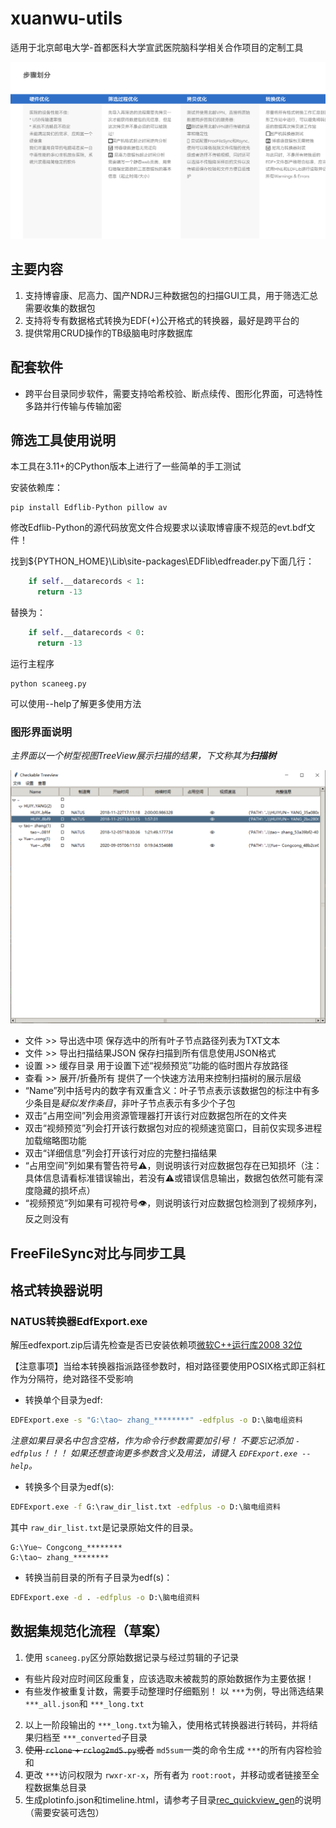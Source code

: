 # xuanwu-utils

适用于北京邮电大学-首都医科大学宣武医院脑科学相关合作项目的定制工具

![临床数据收集分阶段优化方案](images/临床数据收集分阶段优化方案.png)

## 主要内容

1. 支持博睿康、尼高力、国产NDRJ三种数据包的扫描GUI工具，用于筛选汇总需要收集的数据包
2. 支持将专有数据格式转换为EDF(+)公开格式的转换器，最好是跨平台的
3. 提供常用CRUD操作的TB级脑电时序数据库

## 配套软件

* 跨平台目录同步软件，需要支持哈希校验、断点续传、图形化界面，可选特性多路并行传输与传输加密

## 筛选工具使用说明

本工具在3.11+的CPython版本上进行了一些简单的手工测试

安装依赖库：

```shell
pip install Edflib-Python pillow av
```

修改Edflib-Python的源代码放宽文件合规要求以读取博睿康不规范的evt.bdf文件！

找到${PYTHON_HOME}\Lib\site-packages\EDFlib\edfreader.py下面几行：

```python
    if self.__datarecords < 1:
      return -13
```

替换为：

```python
    if self.__datarecords < 0:
      return -13
```

运行主程序

```shell
python scaneeg.py
```

可以使用--help了解更多使用方法

### 图形界面说明

*主界面以一个树型视图TreeView展示扫描的结果，下文称其为**扫描树***

![软件截图](images/软件截图.png)

* 文件 >> 导出选中项 保存选中的所有叶子节点路径列表为TXT文本
* 文件 >> 导出扫描结果JSON 保存扫描到所有信息使用JSON格式
* 设置 >> 缓存目录 用于设置下述“视频预览”功能的临时图片存放路径
* 查看 >> 展开/折叠所有 提供了一个快速方法用来控制扫描树的展示层级
* “Name”列中括号内的数字有双重含义：叶子节点表示该数据包的标注中有多少条目是*疑似发作条目*，非叶子节点表示有多少个子包
* 双击“占用空间”列会用资源管理器打开该行对应数据包所在的文件夹
* 双击“视频预览”列会打开该行数据包对应的视频速览窗口，目前仅实现多进程加载缩略图功能
* 双击“详细信息”列会打开该行对应的完整扫描结果
* “占用空间”列如果有警告符号⚠，则说明该行对应数据包存在已知损坏（注：具体信息请看标准错误输出，若没有⚠或错误信息输出，数据包依然可能有深度隐藏的损坏点）
* “视频预览”列如果有可视符号👁，则说明该行对应数据包检测到了视频序列，反之则没有

## FreeFileSync对比与同步工具

## 格式转换器说明

### NATUS转换器EdfExport.exe

解压edfexport.zip后请先检查是否已安装依赖项[微软C++运行库2008 32位](vcredist_x86.exe)

【注意事项】当给本转换器指派路径参数时，相对路径要使用POSIX格式即正斜杠作为分隔符，绝对路径不受影响

* 转换单个目录为edf:

```cmd
EDFExport.exe -s "G:\tao~ zhang_********" -edfplus -o D:\脑电组资料
```

*注意如果目录名中包含空格，作为命令行参数需要加引号！*
*不要忘记添加 `-edfplus`！！！*
*如果还想查询更多参数含义及用法，请键入 `EDFExport.exe --help`。*

* 转换多个目录为edf(s):

```cmd
EDFExport.exe -f G:\raw_dir_list.txt -edfplus -o D:\脑电组资料
```

其中 `raw_dir_list.txt`是记录原始文件的目录。

```text
G:\Yue~ Congcong_********
G:\tao~ zhang_********
```

* 转换当前目录的所有子目录为edf(s)：

```cmd
EDFExport.exe -d . -edfplus -o D:\脑电组资料
```

## 数据集规范化流程（草案）

1. 使用 `scaneeg.py`区分原始数据记录与经过剪辑的子记录

* 有些片段对应时间区段重复，应该选取未被裁剪的原始数据作为主要依据！
* 有些发作被重复计数，需要手动整理时仔细甄别！
  以 `***`为例，导出筛选结果 `***_all.json`和 `***_long.txt`

2. 以上一阶段输出的 `***_long.txt`为输入，使用格式转换器进行转码，并将结果归档至 `***_converted`子目录
3. ~~使用 `rclone` + `rclog2md5.py`或者~~ `md5sum`一类的命令生成 `***`的所有内容检验和
4. 更改 `***`访问权限为 `rwxr-xr-x`，所有者为 `root:root`，并移动或者链接至全程数据集总目录
5. 生成plotinfo.json和timeline.html，请参考子目录[rec_quickview_gen](./rec_quickview_gen/README.md)的说明（需要安装可选包）
